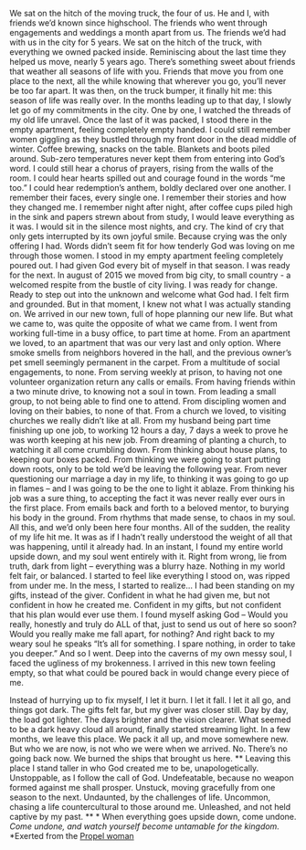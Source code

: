 
We sat on the hitch of the moving truck, the four of us. He and I, with friends we’d known since highschool. The friends who went through engagements and weddings a month apart from us. The friends we’d had with us in the city for 5 years. We sat on the hitch of the truck, with everything we owned packed inside. Reminiscing about the last time they helped us move, nearly 5 years ago. 
There’s something sweet about friends that weather all seasons of life with you. Friends that move you from one place to the next, all the while knowing that wherever you go, you’ll never be too far apart.
It was then, on the truck bumper, it finally hit me: this season of life was really over.
In the months leading up to that day, I slowly let go of my commitments in the city. One by one, I watched the threads of my old life unravel. 
Once the last of it was packed, I stood there in the empty apartment, feeling completely empty handed. 
I could still remember women giggling as they bustled through my front door in the dead middle of winter. Coffee brewing, snacks on the table. Blankets and boots piled around. Sub-zero temperatures never kept them from entering into God’s word.
I could still hear a chorus of prayers, rising from the walls of the room. I could hear hearts spilled out and courage found in the words “me too.” I could hear redemption’s anthem, boldly declared over one another. I remember their faces, every single one. I remember their stories and how they changed me.
I remember night after night, after coffee cups piled high in the sink and papers strewn about from study, I would leave everything as it was. I would sit in the silence most nights, and cry. The kind of cry that only gets interrupted by its own joyful smile.
Because crying was the only offering I had. Words didn’t seem fit for how tenderly God was loving on me through those women.
I stood in my empty apartment feeling completely poured out. I had given God every bit of myself in that season. I was ready for the next.
In august of 2015 we moved from big city, to small country - a welcomed respite from the bustle of city living. I was ready for change. Ready to step out into the unknown and welcome what God had. I felt firm and grounded. But in that moment, I knew not what I was actually standing on.
We arrived in our new town, full of hope planning our new life. But what we came to, was quite the opposite of what we came from. 
I went from working full-time in a busy office, to part time at home.
From an apartment we loved, to an apartment that was our very last and only option. Where smoke smells from neighbors hovered in the hall, and the previous owner’s pet smell seemingly permanent in the carpet.
From a multitude of social engagements, to none.
From serving weekly at prison, to having not one volunteer organization return any calls or emails.
From having friends within a two minute drive, to knowing not a soul in town.
From leading a small group, to not being able to find one to attend.
From discipling women and loving on their babies, to none of that.
From a church we loved, to visiting churches we really didn’t like at all.
From my husband being part time finishing up one job, to working 12 hours a day, 7 days a week to prove he was worth keeping at his new job.
From dreaming of planting a church, to watching it all come crumbling down.
From thinking about house plans, to keeping our boxes packed.
From thinking we were going to start putting down roots, only to be told we’d be leaving the following year.
From never questioning our marriage a day in my life, to thinking it was going to go up in flames – and I was going to be the one to light it ablaze.
From thinking his job was a sure thing, to accepting the fact it was never really ever ours in the first place.
From emails back and forth to a beloved mentor, to burying his body in the ground.
From rhythms that made sense, to chaos in my soul.
All this, and we’d only been here four months. All of the sudden, the reality of my life hit me. It was as if I hadn’t really understood the weight of all that was happening, until it already had. 
In an instant, I found my entire world upside down, and my soul went entirely with it. Right from wrong, lie from truth, dark from light – everything was a blurry haze. Nothing in my world felt fair, or balanced. I started to feel like everything I stood on, was ripped from under me.
In the mess, I started to realize… I had been standing on my gifts, instead of the giver.
Confident in what he had given me, but not confident in how he created me. Confident in my gifts, but not confident that his plan would ever use them. I found myself asking God – Would you really, honestly and truly do ALL of that, just to send us out of here so soon? Would you really make me fall apart, for nothing?
And right back to my weary soul he speaks “It’s all for something. I spare nothing, in order to take you deeper.”
And so I went. Deep into the caverns of my own messy soul, I faced the ugliness of my brokenness. 
I arrived in this new town feeling empty, so that what could be poured back in would change every piece of me.

Instead of hurrying up to fix myself, I let it burn. I let it fall. I let it all go, and things got dark. The gifts felt far, but my giver was closer still. Day by day, the load got lighter. The days brighter and the vision clearer. What seemed to be a dark heavy cloud all around, finally started streaming light.
In a few months, we leave this place. We pack it all up, and move somewhere new. But who we are now, is not who we were when we arrived. No. There’s no going back now. We burned the ships that brought us here.
** Leaving this place I stand taller in who God created me to be, unapologetically. Unstoppable, as I follow the call of God. Undefeatable, because no weapon formed against me shall prosper. Unstuck, moving gracefully from one season to the next. Undaunted, by the challenges of life. Uncommon, chasing a life countercultural to those around me. Unleashed, and not held captive by my past. ** *
When everything goes upside down, come undone.
_Come undone, and watch yourself become untamable for the kingdom._
*Exerted from the [Propel woman](http://www.propelwomen.org/content/the-propel-woman/gjj2bs)

